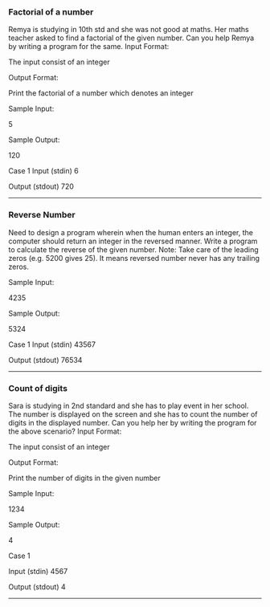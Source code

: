 ### Factorial of a number
Remya is studying in 10th std and she was not good at maths. Her maths teacher asked to find a factorial of the given number. Can you help Remya by writing a program for the same.
Input Format:

The input consist of an integer

Output Format:

Print the factorial of a number which denotes an integer

Sample Input:

5

Sample Output:

120



Case 1
Input (stdin)
6

Output (stdout)
720

<hr>

### Reverse Number

Need to design a program wherein when the human enters an integer, the computer should return an integer in the reversed manner. Write a program to calculate the reverse of the given number.
Note: Take care of the leading zeros (e.g. 5200 gives 25). It means reversed number never has any trailing zeros.

Sample Input:

4235

Sample Output:

5324

Case 1
Input (stdin)
43567

Output (stdout)
76534

<hr>

### Count of digits

Sara is studying in 2nd standard and she has to play event in her school. The number is displayed on the screen and she has to count the number of digits in the displayed number. Can you help her by writing the program for the above scenario?
Input Format:

The input consist of an integer

Output Format:

Print the number of digits in the given number

Sample Input:

1234

Sample Output:

4

Case 1

Input (stdin)
4567

Output (stdout)
4

<hr>

